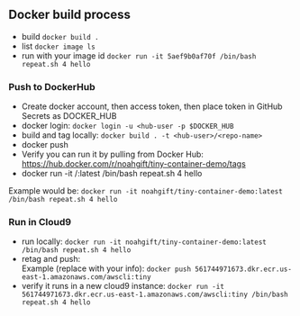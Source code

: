 ## Docker build process

* build `docker build .`
* list `docker image ls`
* run with your image id `docker run -it 5aef9b0af70f /bin/bash repeat.sh 4 hello`

### Push to DockerHub

* Create docker account, then access token, then place token in GitHub Secrets as DOCKER_HUB
* docker login: `docker login -u <hub-user -p $DOCKER_HUB`
* build and tag locally: `docker build . -t <hub-user>/<repo-name>`
* docker push 
* Verify you can run it by pulling from Docker Hub:  https://hub.docker.com/r/noahgift/tiny-container-demo/tags
* docker run -it <hub-user>/<repo-name>:latest /bin/bash repeat.sh 4 hello

Example would be:
`docker run -it noahgift/tiny-container-demo:latest /bin/bash repeat.sh 4 hello`

### Run in Cloud9

* run locally:  `docker run -it noahgift/tiny-container-demo:latest /bin/bash repeat.sh 4 hello`
* retag and push:  
Example (replace with your info): `docker push 561744971673.dkr.ecr.us-east-1.amazonaws.com/awscli:tiny`
* verify it runs in a new cloud9 instance: `docker run -it 561744971673.dkr.ecr.us-east-1.amazonaws.com/awscli:tiny /bin/bash repeat.sh 4 hello`